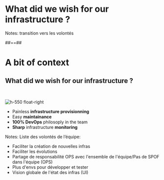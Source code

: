 
<!-- .slide: data-background="./assets/images/vil-son-vRyFSqEOTZI-unsplash.jpg" class="transition" -->

# What did we wish for our infrastructure ?

Notes: transition vers les volontés

##==##

# A bit of context
## What did we wish for our infrastructure ?

<br/>

![h-550 float-right](./assets/images/devops.jpg)

- Painless **infrastructure provisionning**
- Easy **maintainance**
- **100% DevOps** philosoply in the team
- **Sharp** infrastructure **monitoring**

Notes: Liste des volontés de l’équipe:
- Faciliter la création de nouvelles infras
- Faciliter les évolutions
- Partage de responsabilité OPS avec l'ensemble de l'équipe/Pas de SPOF dans l'équipe (OPS)
- Plus d'envs pour développer et tester
- Vision globale de l'état des infras (UI)

